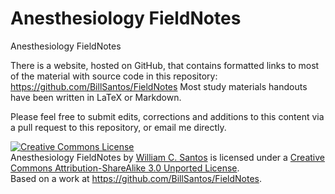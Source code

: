 Anesthesiology FieldNotes
========================================

Anesthesiology FieldNotes

There is a website, hosted on GitHub, that contains formatted links to most of
the material with source code in this repository:
https://github.com/BillSantos/FieldNotes Most study materials
handouts have been written in LaTeX  or Markdown.

Please feel free to submit edits, corrections and additions to this content via a pull request to this repository, or email me directly.

<a rel="license" href="http://creativecommons.org/licenses/by-sa/3.0/deed.en_US"><img alt="Creative Commons License" style="border-width:0" src="http://i.creativecommons.org/l/by-sa/3.0/88x31.png" /></a><br /><span xmlns:dct="http://purl.org/dc/terms/" property="dct:title">Anesthesiology FieldNotes</span> by <a xmlns:cc="http://creativecommons.org/ns#" href="https://github.com/BillSantos/" property="cc:attributionName" rel="cc:attributionURL">William C. Santos</a> is licensed under a <a rel="license" href="http://creativecommons.org/licenses/by-sa/3.0/deed.en_US">Creative Commons Attribution-ShareAlike 3.0 Unported License</a>.<br />Based on a work at <a xmlns:dct="http://purl.org/dc/terms/" href="https://github.com/BillSantos/FieldNotes" rel="dct:source">https://github.com/BillSantos/FieldNotes</a>.
